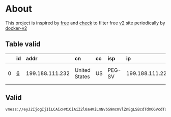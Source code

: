 
# About

This project is inspired by [free](https://github.com/freefq/free) and [check](https://github.com/yeahwu/check) to filter free [v2](https://github.com/v2fly/v2ray-core) site periodically by [docker-v2](https://hub.docker.com/r/v2ray/official)

    

## Table valid
|    | id                 | addr            | cn            | cc   | isp    | ip              | chatgpt          |
|---:|:-------------------|:----------------|:--------------|:-----|:-------|:----------------|:-----------------|
|  0 | [6](config/6.json) | 199.188.111.232 | United States | US   | PEG-SV | 199.188.111.225 | Yes (Region: US) |

## Valid
```
vmess://eyJ2IjogIjIiLCAicHMiOiAiZ2l0aHViLmNvbS9mcmVlZnEgLSBcdTdmOGVcdTU2ZmQgIDYiLCAiYWRkIjogIjE5OS4xODguMTExLjIzMiIsICJwb3J0IjogIjQ0MyIsICJpZCI6ICI0MTgwNDhhZi1hMjkzLTRiOTktOWIwYy05OGNhMzU4MGRkMjQiLCAiYWlkIjogIjY0IiwgInNjeSI6ICJhdXRvIiwgIm5ldCI6ICJ3cyIsICJ0eXBlIjogIm5vbmUiLCAiaG9zdCI6ICJ3d3cuNTEzNjA4MTgueHl6IiwgInBhdGgiOiAiL3BhdGgvMTcwMDkxNjc0OTAxOCIsICJ0bHMiOiAidGxzIiwgInNuaSI6ICIiLCAiYWxwbiI6ICIifQ==
```


